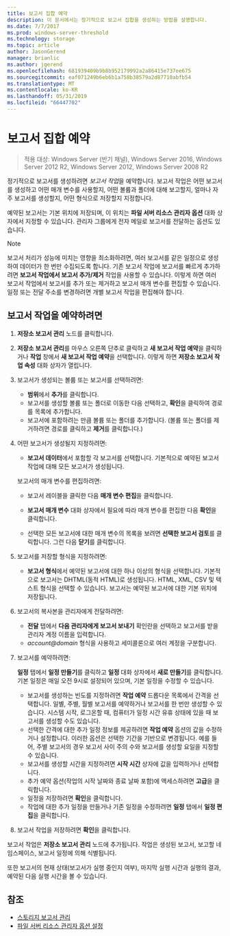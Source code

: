 ```yaml
---
title: 보고서 집합 예약
description: 이 문서에서는 정기적으로 보고서 집합을 생성하는 방법을 설명합니다.
ms.date: 7/7/2017
ms.prod: windows-server-threshold
ms.technology: storage
ms.topic: article
author: JasonGerend
manager: brianlic
ms.author: jgerend
ms.openlocfilehash: 681939409b9b8b952179992a2a86415e737ee675
ms.sourcegitcommit: eaf071249b6eb6b1a758b38579a2d87710abfb54
ms.translationtype: MT
ms.contentlocale: ko-KR
ms.lasthandoff: 05/31/2019
ms.locfileid: "66447702"
---
```

# <a name="schedule-a-set-of-reports"></a>보고서 집합 예약

> 적용 대상: Windows Server (반기 채널), Windows Server 2016, Windows Server 2012 R2, Windows Server 2012, Windows Server 2008 R2

정기적으로 보고서를 생성하려면 *보고서 작업*을 예약합니다. 보고서 작업은 어떤 보고서를 생성하고 어떤 매개 변수를 사용할지, 어떤 볼륨과 폴더에 대해 보고할지, 얼마나 자주 보고서를 생성할지, 어떤 형식으로 저장할지 지정합니다.

예약된 보고서는 기본 위치에 저장되며, 이 위치는 **파일 서버 리소스 관리자 옵션** 대화 상자에서 지정할 수 있습니다. 관리자 그룹에게 전자 메일로 보고서를 전달하는 옵션도 있습니다.

> [!Note]
> 보고서 처리가 성능에 미치는 영향을 최소화하려면, 여러 보고서를 같은 일정으로 생성하여 데이터가 한 번만 수집되도록 합니다. 기존 보고서 작업에 보고서를 빠르게 추가하려면 **보고서 작업에서 보고서 추가/제거** 작업을 사용할 수 있습니다. 이렇게 하면 여러 보고서 작업에서 보고서를 추가 또는 제거하고 보고서 매개 변수를 편집할 수 있습니다. 일정 또는 전달 주소를 변경하려면 개별 보고서 작업을 편집해야 합니다.

## <a name="to-schedule-a-report-task"></a>보고서 작업을 예약하려면

1. **저장소 보고서 관리** 노드를 클릭합니다.

2. **저장소 보고서 관리**를 마우스 오른쪽 단추로 클릭하고 **새 보고서 작업 예약**을 클릭하거나 **작업** 창에서 **새 보고서 작업 예약**을 선택합니다. 이렇게 하면 **저장소 보고서 작업 속성** 대화 상자가 열립니다.

3. 보고서가 생성되는 볼륨 또는 보고서를 선택하려면:

   -   **범위**에서 **추가**를 클릭합니다.
   -   보고서를 생성할 볼륨 또는 폴더로 이동한 다음 선택하고, **확인**을 클릭하여 경로를 목록에 추가합니다.
   -   보고서에 포함하려는 만큼 볼륨 또는 폴더를 추가합니다. (볼륨 또는 폴더를 제거하려면 경로를 클릭하고 **제거**를 클릭합니다.)

4. 어떤 보고서가 생성될지 지정하려면:

   -  **보고서 데이터**에서 포함할 각 보고서를 선택합니다. 기본적으로 예약된 보고서 작업에 대해 모든 보고서가 생성됩니다.

   보고서의 매개 변수를 편집하려면:

   -   보고서 레이블을 클릭한 다음 **매개 변수 편집**을 클릭합니다.
   -   **보고서 매개 변수** 대화 상자에서 필요에 따라 매개 변수를 편집한 다음 **확인**을 클릭합니다.

   -   선택한 모든 보고서에 대한 매개 변수의 목록을 보려면 **선택한 보고서 검토**를 클릭합니다. 그런 다음 **닫기**를 클릭합니다.

5. 보고서를 저장할 형식을 지정하려면:

   -  **보고서 형식**에서 예약된 보고서에 대한 하나 이상의 형식을 선택합니다. 기본적으로 보고서는 DHTML(동적 HTML)로 생성됩니다. HTML, XML, CSV 및 텍스트 형식을 선택할 수 있습니다. 보고서는 예약된 보고서에 대한 기본 위치에 저장됩니다.

6. 보고서의 복사본을 관리자에게 전달하려면:

   - **전달** 탭에서 **다음 관리자에게 보고서 보내기** 확인란을 선택하고 보고서를 받을 관리자 계정 이름을 입력합니다. 
   - <em>account@domain</em>  형식을 사용하고 세미콜론으로 여러 계정을 구분합니다.

7. 보고서를 예약하려면:

   **일정** 탭에서 **일정 만들기**를 클릭하고 **일정** 대화 상자에서 **새로 만들기**를 클릭합니다. 기본 일정은 매일 오전 9시로 설정되어 있으며, 기본 일정을 수정할 수 있습니다.

   -   보고서를 생성하는 빈도를 지정하려면 **작업 예약** 드롭다운 목록에서 간격을 선택합니다.
       일별, 주별, 월별 보고서를 예약하거나 보고서를 한 번만 생성할 수 있습니다. 시스템 시작, 로그온할 때, 컴퓨터가 일정 시간 유휴 상태에 있을 때 보고서를 생성할 수도 있습니다.
   -   선택한 간격에 대한 추가 일정 정보를 제공하려면 **작업 예약** 옵션의 값을 수정하거나 설정합니다.
       이러한 옵션은 선택한 기간을 기반으로 변경됩니다. 예를 들어, 주별 보고서의 경우 보고서 사이 주의 수와 보고서를 생성할 요일을 지정할 수 있습니다.
   -   보고서를 생성할 시간을 지정하려면 **시작 시간** 상자에 값을 입력하거나 선택합니다.
   -   추가 예약 옵션(작업의 시작 날짜와 종료 날짜 포함)에 액세스하려면 **고급**을 클릭합니다.
   -   일정을 저장하려면 **확인**을 클릭합니다.
   -  작업에 대한 추가 일정을 만들거나 기존 일정을 수정하려면 **일정** 탭에서 **일정 편집**을 클릭합니다.

8. 보고서 작업을 저장하려면 **확인**을 클릭합니다.

보고서 작업은 **저장소 보고서 관리** 노드에 추가됩니다. 작업은 생성된 보고서, 보고할 네임스페이스, 보고서 일정에 의해 식별됩니다.

또한 보고서의 현재 상태(보고서가 실행 중인지 여부), 마지막 실행 시간과 실행의 결과, 예약된 다음 실행 시간을 볼 수 있습니다.

## <a name="see-also"></a>참조

-   [스토리지 보고서 관리](storage-reports-management.md)
-   [파일 서버 리소스 관리자 옵션 설정](setting-file-server-resource-manager-options.md)


